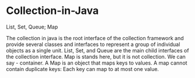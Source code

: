 # Collection-in-Java
List, Set, Queue; Map

The collection in java is the root interface of the collection framework and provide several classes and interfaces to represent a group of individual objects as a single unit. List, Set, and Queue are the main child interfaces of the collection interface.
Map is stands here, but it is not collection. We can say - container.
A Map is an object that maps keys to values. A map cannot contain duplicate keys: Each key can map to at most one value.
